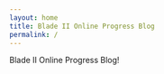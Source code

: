 ```yaml
---
layout: home
title: Blade II Online Progress Blog
permalink: /
---
```


Blade II Online Progress Blog!
